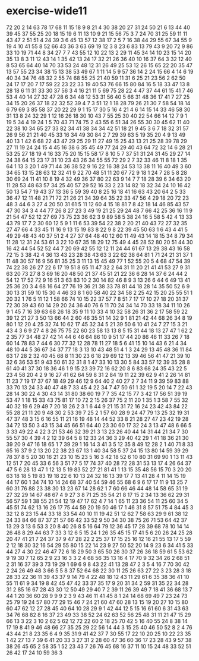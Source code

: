 # exercise-wide11
72
20
2
14
63
78
17
68
11
15
18
9
8
21
4
30
38
20
27
31
24
50
21
6
13
44
40
39
45
37
55
25
20
18
15
19
6
11
13
10
9
21
15
56
75
3
7
24
70
31
25
59
11
11
43
47
2
51
51
4
24
39
3
6
45
13
57
12
38
17
2
5
7
16
38
44
29
55
67
34
55
9
19
4
10
41
55
8
52
66
43
36
3
63
69
19
12
3
8
23
6
83
13
79
43
9
20
72
9
86
33
10
19
71
44
8
34
27
7
7
43
55
12
10
22
13
2
29
11
45
34
14
10
23
15
14
20
35
13
8
3
11
12
43
14
1
35
42
13
24
17
32
21
26
36
40
10
16
37
64
3
32
12
40
8
53
65
64
40
14
70
33
53
24
48
12
31
26
49
25
53
12
26
15
65
22
20
35
47
13
57
55
23
34
38
15
13
38
53
49
67
1
11
14
5
9
57
36
14
2
24
15
66
4
14
6
19
40
34
34
76
48
32
2
55
74
68
55
25
21
40
59
11
31
6
25
21
23
56
2
62
50
24
17
17
20
7
17
59
22
23
22
33
19
40
53
76
66
15
80
84
16
5
18
33
47
13
8
28
18
6
11
31
33
30
37
56
3
4
16
21
11
5
69
75
28
22
4
47
37
44
61
15
41
7
46
53
4
40
14
27
32
47
28
6
34
48
12
53
31
56
40
5
66
31
48
36
17
41
7
27
25
34
15
20
26
37
18
22
32
52
39
4
7
3
51
12
1
18
28
79
26
21
30
7
58
54
18
14
6
79
69
3
85
58
37
20
22
29
9
1
15
17
30
5
16
4
21
4
6
14
15
14
33
46
58
30
31
13
8
24
32
29
1
12
16
26
18
30
10
43
7
55
25
30
40
22
54
66
14
12
7
9
1
19
5
34
4
19
24
1
5
70
43
71
74
75
2
43
55
6
51
34
26
55
30
30
45
62
11
40
22
38
10
34
65
27
33
82
34
41
38
34
34
42
51
18
21
9
45
3
6
7
18
32
31
57
26
9
56
21
21
40
45
33
16
34
49
30
84
2
7
29
39
63
5
19
35
20
4
9
13
49
40
13
1
42
6
68
22
43
47
29
25
29
11
27
49
15
25
43
13
21
25
28
39
78
29
27
11
19
24
24
15
4
45
16
38
6
35
45
49
77
24
29
40
43
64
72
32
14
6
28
21
53
25
27
18
19
4
16
33
75
20
15
15
58
17
8
10
5
7
37
51
31
24
31
45
29
27
14
24
38
64
15
23
17
31
10
23
43
26
34
55
55
72
29
2
7
32
33
46
11
8
18
1
35
64
1
13
3
20
1
49
71
44
36
38
52
9
16
22
16
38
24
53
13
38
11
16
40
49
3
60
34
65
13
15
28
63
12
32
41
9
22
70
48
51
11
20
67
72
9
18
1
24
7
28
5
8
28
30
69
24
11
41
10
8
19
4
32
49
36
37
80
22
63
9
14
7
7
18
28
39
6
34
63
20
11
28
53
48
63
57
34
25
40
57
29
52
16
33
2
23
14
82
18
32
34
24
10
16
42
50
13
54
7
19
43
37
13
36
5
59
39
40
8
25
16
18
41
16
63
43
20
64
2
5
33
36
47
12
11
48
21
71
72
21
26
21
34
39
64
35
22
33
47
56
4
29
18
20
72
23
48
3
44
6
3
27
4
20
50
31
61
5
11
12
60
4
15
18
81
7
8
42
18
14
46
85
43
57
47
30
34
3
4
44
77
26
8
27
23
3
49
19
21
25
29
24
48
7
66
42
25
36
16
11
9
21
54
47
52
12
27
69
73
75
23
36
62
3
9
89
58
5
38
24
16
5
58
5
42
4
13
33
43
79
17
7
2
30
60
12
5
9
1
11
6
53
39
54
22
38
2
20
21
40
43
72
27
32
35
27
47
66
4
33
45
11
16
9
13
15
19
83
8
22
9
8
22
39
45
50
63
1
6
43
4
41
5
49
29
48
43
40
37
51
2
4
27
37
64
48
40
12
60
11
49
43
14
18
15
34
8
79
34
11
28
12
31
24
53
61
3
22
10
67
35
18
29
12
75
49
4
45
28
52
80
20
51
44
30
16
42
44
54
52
52
44
7
20
69
42
55
12
12
11
24
44
61
67
13
29
38
43
16
58
72
15
3
38
42
4
36
13
43
23
28
38
43
63
3
22
62
38
64
81
1
71
24
21
31
37
1
11
48
30
57
16
9
56
81
35
25
3
11
13
15
45
49
77
1
52
55
20
5
4
68
47
54
39
74
22
38
26
27
22
6
17
19
51
8
65
11
47
32
2
64
31
11
20
21
41
41
53
27
9
31
63
20
73
27
8
3
69
16
20
48
50
21
37
45
51
21
22
36
6
28
14
37
6
24
44
2
54
12
17
52
72
9
16
51
3
63
83
10
2
30
14
82
46
8
9
3
13
26
6
44
6
49
13
41
25
36
20
3
4
68
16
64
27
76
19
36
21
38
33
78
81
44
18
28
14
35
50
52
6
9
30
13
31
59
10
15
30
4
46
33
8
1
60
58
40
22
34
58
2
25
42
15
20
25
55
51
1
20
32
1
76
5
11
12
1
58
66
74
10
15
22
37
57
7
8
51
7
17
17
10
27
18
20
31
37
72
30
39
43
60
14
29
20
24
36
40
76
6
11
70
24
34
14
70
33
18
34
11
10
26
9
1
45
7
16
39
63
68
26
18
35
9
11
10
33
4
10
32
58
26
31
36
2
17
58
59
22
39
12
21
27
3
50
13
66
44
2
60
46
35
51
14
32
9
1
81
21
42
44
68
26
34
8
19
80
1
12
20
4
25
32
74
10
62
17
45
32
34
5
21
39
50
6
10
41
24
7
27
15
3
21
43
4
3
6
9
27
4
8
26
75
75
22
60
23
58
13
13
8
5
15
31
44
18
13
27
47
1
62
2
2
35
77
34
48
27
42
14
44
6
46
64
86
10
9
51
17
44
20
86
46
11
33
26
7
18
60
14
78
83
7
44
6
30
77
32
12
28
78
11
27
18
5
6
41
15
10
14
43
6
21
4
34
48
10
44
5
36
67
34
37
77
18
3
13
10
43
48
51
4
1
3
24
29
13
45
48
36
11
84
63
17
28
2
32
40
45
68
8
11
30
23
6
18
29
69
12
13
39
46
56
41
47
21
39
10
32
6
36
53
51
9
43
50
61
32
31
8
1
47
33
10
13
30
5
84
33
57
12
39
35
28
8
61
40
41
37
30
18
36
46
1
9
15
23
39
72
16
62
20
8
6
83
68
24
35
43
22
5
23
4
58
20
4
2
9
16
27
41
62
64
59
8
31
2
84
19
11
22
39
62
9
41
2
26
14
81
11
23
7
19
17
37
67
18
49
29
46
12
9
64
40
2
40
27
2
7
34
11
9
39
59
83
88
33
70
13
24
33
40
47
48
7
33
45
4
22
34
7
47
50
61
1
32
19
5
20
14
7
22
43
28
14
30
22
4
30
43
14
31
80
38
60
19
7
7
35
42
15
77
3
42
17
56
51
39
19
53
47
1
18
15
33
43
75
81
17
10
72
2
15
26
37
75
2
11
20
1
35
1
3
58
7
55
32
40
32
19
6
29
49
7
20
18
26
2
3
1
6
44
9
21
15
31
72
16
24
23
42
43
84
22
55
28
21
11
20
9
48
30
2
53
39
7
25
2
1
57
60
28
9
24
47
79
13
25
32
19
31
47
37
48
3
15
6
16
55
11
21
16
19
48
14
44
52
33
8
21
28
27
47
23
42
19
28
34
72
13
50
3
43
15
34
45
66
51
64
40
23
30
60
17
32
24
3
13
47
48
6
66
5
3
33
49
22
4
22
3
21
53
46
32
39
21
3
13
23
26
40
44
14
31
44
21
34
7
30
55
57
30
4
39
4
2
12
39
64
5
8
12
33
24
36
3
29
40
42
29
1
41
18
36
21
30
39
20
9
47
16
18
65
1
7
39
29
1
16
14
3
41
3
5
12
35
8
49
12
28
2
1
40
71
8
33
65
16
37
9
2
13
20
22
38
23
67
13
1
40
34
58
5
37
24
15
13
80
14
59
39
29
78
37
8
5
20
30
16
21
23
10
15
23
5
16
3
42
18
52
6
10
80
31
69
90
1
13
11
43
12
51
7
20
45
33
6
56
3
51
77
5
17
74
37
40
28
72
28
31
53
13
17
4
26
64
37
47
5
6
28
13
47
1
12
13
5
19
83
52
27
21
81
41
1
13
15
35
48
56
15
70
3
20
20
63
18
18
5
19
83
19
18
22
6
10
13
24
32
16
13
39
17
7
13
41
28
4
11
14
15
19
44
17
60
1
34
74
10
14
24
68
37
40
54
59
46
55
68
6
9
6
17
17
11
9
13
25
7
60
31
76
88
23
38
30
13
23
67
14
28
62
1
7
60
66
46
44
48
14
58
65
31
19
27
32
29
14
67
48
67
4
9
27
3
8
71
25
35
54
21
8
17
15
2
34
13
36
62
29
31
56
57
59
1
38
55
21
54
12
19
47
17
62
4
7
14
1
65
11
23
36
54
11
25
60
34
5
45
51
74
62
13
16
26
17
75
44
59
20
19
50
46
17
1
46
31
8
57
51
75
4
84
45
3
32
12
8
23
15
44
33
18
33
54
40
10
11
19
42
51
12
62
7
58
63
29
9
61
38
12
24
33
84
66
87
37
21
57
66
42
33
52
9
50
34
30
38
75
26
71
53
64
42
37
13
29
3
13
6
53
3
20
8
40
26
8
5
16
64
79
12
36
45
17
28
39
68
78
10
14
14
26
48
8
29
44
63
7
33
3
12
6
5
15
24
1
26
35
45
15
17
41
5
6
20
26
24
25
28
20
47
41
21
7
24
37
37
9
47
28
22
2
25
37
17
15
25
16
12
16
21
55
13
17
5
59
2
12
18
30
32
16
54
29
55
80
15
22
14
23
9
27
50
52
20
14
9
23
6
34
41
5
33
44
27
4
30
22
46
47
72
6
18
29
50
3
65
50
26
30
37
26
36
18
59
61
5
53
62
9
19
30
7
12
65
2
9
23
16
3
3
2
4
68
56
35
13
16
4
17
70
9
32
34
26
2
68
51
2
31
16
37
39
3
73
19
29
1
69
6
9
8
43
22
41
13
28
47
2
3
5
4
16
7
70
30
42
2
24
26
49
48
3
66
5
5
8
37
52
64
68
22
30
11
25
26
63
27
22
3
23
28
3
18
28
33
22
36
11
39
43
37
9
14
79
4
22
48
18
12
43
11
29
61
6
35
38
36
41
10
55
11
61
9
34
19
8
42
45
47
42
33
37
35
17
9
20
31
34
2
59
31
35
22
34
28
31
2
85
16
67
28
43
30
12
50
49
29
40
7
2
39
11
26
39
49
7
18
41
36
68
13
7
44
1
20
36
60
28
9
9
9
2
3
9
43
46
11
41
45
8
1
24
14
68
69
49
7
23
24
73
25
79
19
24
57
80
77
29
15
46
7
24
21
60
47
60
28
13
15
19
20
27
10
15
80
60
47
62
12
27
28
45
40
64
10
28
29
9
1
42
44
12
5
15
16
61
60
6
31
43
63
34
76
68
82
8
16
37
23
49
33
38
52
24
62
63
52
56
25
48
31
11
21
47
15
29
66
13
3
22
3
10
2
62
5
62
12
72
22
60
2
18
25
70
42
5
16
40
55
24
8
38
14
17
19
8
41
9
46
48
66
27
35
25
29
22
56
14
44
3
15
25
40
46
50
52
8
2
4
76
43
44
21
8
23
35
6
4
9
35
31
9
41
42
37
7
30
55
17
22
10
20
25
10
22
23
35
1
42
27
13
7
39
6
41
20
33
3
27
31
2
28
60
47
36
60
36
17
23
28
43
9
57
38
38
26
45
65
2
58
35
1
52
23
43
7
26
76
45
68
16
37
11
10
15
24
48
33
52
51
26
42
17
24
10
59
36
3
